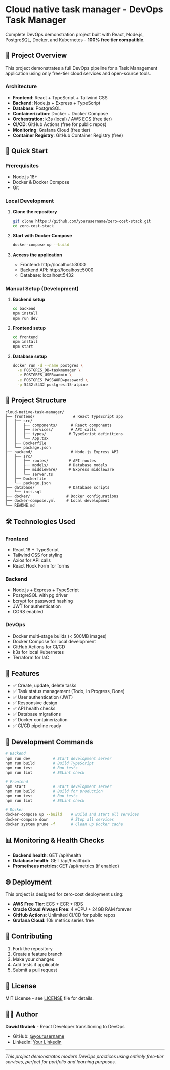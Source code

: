 # Cloud native task manager - DevOps Task Manager

Complete DevOps demonstration project built with React, Node.js, PostgreSQL, Docker, and Kubernetes - **100% free tier compatible**.

## 🎯 Project Overview

This project demonstrates a full DevOps pipeline for a Task Management application using only free-tier cloud services and open-source tools.

### Architecture

- **Frontend**: React + TypeScript + Tailwind CSS
- **Backend**: Node.js + Express + TypeScript
- **Database**: PostgreSQL
- **Containerization**: Docker + Docker Compose
- **Orchestration**: k3s (local) / AWS ECS (free tier)
- **CI/CD**: GitHub Actions (free for public repos)
- **Monitoring**: Grafana Cloud (free tier)
- **Container Registry**: GitHub Container Registry (free)

## 🚀 Quick Start

### Prerequisites

- Node.js 18+
- Docker & Docker Compose
- Git

### Local Development

1. **Clone the repository**

   ```bash
   git clone https://github.com/yourusername/zero-cost-stack.git
   cd zero-cost-stack
   ```

2. **Start with Docker Compose**

   ```bash
   docker-compose up --build
   ```

3. **Access the application**
   - Frontend: http://localhost:3000
   - Backend API: http://localhost:5000
   - Database: localhost:5432

### Manual Setup (Development)

1. **Backend setup**

   ```bash
   cd backend
   npm install
   npm run dev
   ```

2. **Frontend setup**

   ```bash
   cd frontend
   npm install
   npm start
   ```

3. **Database setup**
   ```bash
   docker run -d --name postgres \
     -e POSTGRES_DB=taskmanager \
     -e POSTGRES_USER=admin \
     -e POSTGRES_PASSWORD=password \
     -p 5432:5432 postgres:15-alpine
   ```

## 📁 Project Structure

```
cloud-native-task-manager/
├── frontend/                 # React TypeScript app
│   ├── src/
│   │   ├── components/      # React components
│   │   ├── services/        # API calls
│   │   ├── types/          # TypeScript definitions
│   │   └── App.tsx
│   ├── Dockerfile
│   └── package.json
├── backend/                 # Node.js Express API
│   ├── src/
│   │   ├── routes/         # API routes
│   │   ├── models/         # Database models
│   │   ├── middleware/     # Express middleware
│   │   └── server.ts
│   ├── Dockerfile
│   └── package.json
├── database/               # Database scripts
│   └── init.sql
├── docker/                # Docker configurations
├── docker-compose.yml     # Local development
└── README.md
```

## 🛠 Technologies Used

### Frontend

- React 18 + TypeScript
- Tailwind CSS for styling
- Axios for API calls
- React Hook Form for forms

### Backend

- Node.js + Express + TypeScript
- PostgreSQL with pg driver
- bcrypt for password hashing
- JWT for authentication
- CORS enabled

### DevOps

- Docker multi-stage builds (< 500MB images)
- Docker Compose for local development
- GitHub Actions for CI/CD
- k3s for local Kubernetes
- Terraform for IaC

## 🎨 Features

- ✅ Create, update, delete tasks
- ✅ Task status management (Todo, In Progress, Done)
- ✅ User authentication (JWT)
- ✅ Responsive design
- ✅ API health checks
- ✅ Database migrations
- ✅ Docker containerization
- ✅ CI/CD pipeline ready

## 🔧 Development Commands

```bash
# Backend
npm run dev          # Start development server
npm run build        # Build TypeScript
npm run test         # Run tests
npm run lint         # ESLint check

# Frontend
npm start            # Start development server
npm run build        # Build for production
npm run test         # Run tests
npm run lint         # ESLint check

# Docker
docker-compose up --build    # Build and start all services
docker-compose down          # Stop all services
docker system prune -f       # Clean up Docker cache
```

## 📊 Monitoring & Health Checks

- **Backend health**: GET /api/health
- **Database health**: GET /api/health/db
- **Prometheus metrics**: GET /api/metrics (if enabled)

## 🌐 Deployment

This project is designed for zero-cost deployment using:

- **AWS Free Tier**: ECS + ECR + RDS
- **Oracle Cloud Always Free**: 4 vCPU + 24GB RAM forever
- **GitHub Actions**: Unlimited CI/CD for public repos
- **Grafana Cloud**: 10k metrics series free

## 🤝 Contributing

1. Fork the repository
2. Create a feature branch
3. Make your changes
4. Add tests if applicable
5. Submit a pull request

## 📄 License

MIT License - see [LICENSE](LICENSE) file for details.

## 👨‍💻 Author

**Dawid Grabek** - React Developer transitioning to DevOps

- GitHub: [@yourusername](https://github.com/yourusername)
- LinkedIn: [Your LinkedIn](https://linkedin.com/in/yourprofile)

---

_This project demonstrates modern DevOps practices using entirely free-tier services, perfect for portfolio and learning purposes._
